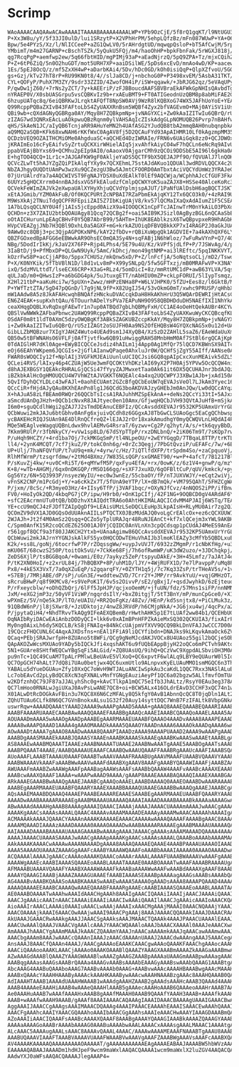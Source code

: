 # Scrimp

    WAoAAAACAAQAAwACAwAAAAITAAAABAAAAA4AAALWP+YPb9OzCjE/5f8rQ1gqKT/l9NtUGU3U
    P+Xx3W8u/yY/5f33JI0ulD/lui1SRzytP+X2VPhHrPM/5ehpLQfzBz/mFn087WUwP+YA+O6U
    Bpw/5e4PYzS/Xz/l/NlICCeeP+aZG1QwLV0/5rAHrdgtUD/mqwqpQsloP+bT5AfCwjM/5rps
    YMbimT/m4m27GARNP+cBschTSZk/5yQukU5FQj/m4/haoOhHP+bpkFbnFak/5rWGXJ818j/m
    qg7RcqPgP+aemfwp2ew/5q66fbtHID/mgPIMj93aP+aEadNjrzQ/5pQ9ZPA+Tz/mjxCQihZe
    P+Z+6tP6ZiQ/5n0O2huGDT/mot5URH7XP+aaiDSilWE/5pDs6xcEvD/mnAo4wD/KP+aacewh
    1Es/5pEJ8OcQ/z/mf5ZxXH4wP+aDarbKAi4/5Dv/hDc0GD/kOh0isiQqP+QlpXZfvoU/5GOn
    gs+Gzj/kTv27hT8rP+RU99KN0t8/4//slJa8CD/j+nbchoG0P+P3498xvEM/5AsbA31TKT/k
    CYL+QOFyP/PuhX7M3ZY/9sdr33ZZID/4ZwofOH4iP/iSW+qqawk/+JbRJG62qz/5eVAqUPyi
    P/qwDw1jZ60/+7rNs2yZCT/7y+kAEEriP/zFJBBoucdAAFSBVBraEkAFWkGpNHIsQAvbdTga
    nYRAEP0V/X0sbUASGrpu5vsCQBKvIz9b+rxAEuBMT9+FT0ATIGeodnUzQBM8p8abMiFAE2GQ
    6hzupUATqc8q/6eiQBRKwJLrqktAFQfT8NpSW0AVj9WzR8lKQBXoG74WX5JAFhUoYoE+YEAW
    Q99RcppPQBaZXIvB43FAFtoLbS4ZyUAXXRnBsm5WQBf4Zyx2bfVAGEvmO+MAj0AYiSV1iUsq
    QBi9wb+cQXdAGNyQGBRga0AY/Mqy8H7ZQBkpmNp+jvNAGYXCi+Zw0kAaIZITwIu6QBrQ/rU5
    zIZAG7wd3QNRxEAcLuAOkpwuQBzRqnm0ylVAHSAqIcZIskAdgGLpNOMUQB26Pvrp7nBAHfwJ
    qHS/SkAeN1JC/aIyQB6TcnjaRR9AHuYeMN2h4UAfASG2YJudQB8tbA2mmqBAH0nubqnpbkAf
    aQ9MQ2aSQB+KFk68xwNAH6rKKfWxC0AgAV8fj5D2QCAuFYd93ApAIHMR10Lf0kAgzmpMM352
    QCDzbVEQ9OZAITHCMiOMe0AhgduaSC+aQCHEd4DzIWRAIe/FRN6v6UAiGqk8zz0+QCJDWOxN
    jKRAImEo16cFyEAifvSyZrtuQCKXirWHielAIq5jxvAhfkAiyCO4wF7hQCLn6eNcRq9AIvUa
    ppabVEAjBbYxs69+QCMhu2pEIp9AI0/oAaoxV0AjgarCMh9zQCOi9DDSbE5AI96l6gkHa0Ak
    E+hgTOO4QCQ+1Lr1c+JAJGAFKW9gF0AkljeYaDS5QCTF9bX5QEJAJPf9O/fQVUAlJ7lnQOHK
    QCVcZLwTt5hAJYZgZQiPIkAlqfYXy9x7QCXEhmL75stAJdAKuo1QDUAl3wdRDVLQQCX4c2UA
    NbZAJhgyOUQDtUAmPw3wzXu9QCZezgU3Bw5AJmtCFOORD0AmTbxtAciVQCYdUmWz3YRAJeGV
    07jUrUAlrdYa7a4AQCWIVST9FgNAJYDSX0uXdEAlkT0lEf9AQCWja/WCphhAJcCfGUF3FkAl
    6UUYz5gHQCXrrm04nnBAJdsxVG5FkEAludzfCmlpQCWXYoK5uaZAJX8+HSSe40AlceKoRc3j
    QCVekFeWImZAJVk2eXwpaUAlXYHyXhjuQCVdYplmjspAJUT/1PaNfUAlDsbH6agBQCTJSKTi
    xEtAJGmib/YZM0AkFuB/Of0KQCPURtZcNPBAI7RZaPbmEkAjqKY12Tx6QCO3k0/+4zRAI9UL
    M9WsXkAj2TNuiTdgQCPFRFEpiiZAI5Z7IbKigUAjV8/kv57lQCMaIXaQxAdAIumZ1F5CSEAi
    1A7bLQsqQCLNY0U4fj1AIs5jcEppd0AizX9a4IOOQCK1nCpFTcJAInwTrM0nYkAiLO3PbXdD
    QCHDn+z3X7ZAIU2btbQOAUAgy81Qcq72QCBg2f+oai5AIB9KJSizl0AgByzBGL6nQCAaSbEF
    oOtAICHurunLpEAgCBHvF0Y5QB7AbrB99/5AHTm+IhUK8EAblkzsX6TwQBpvpxeR9HhAGbHN
    HVpCVEAZgjJNb7H3QBl9DxhL0a5AGXF+mG+krkAZUOiqDFBVQBkkXP7xI4RAGP2J0aGkJUAY
    9AWw0zc8QBj3+pc3QjpAGPOKxNP6/kAY22fbDv+rQBiXuWpgQk1AGDVIE+7a4kAXhQXF6LY7
    QBZFGOxedBpAFGG6eEBWwkAR9OhsEC0mQA3Sy4N+sqFABj1N6hWloz/7wFuRwVYnP+Q7/4Q3
    NBg/5DodIrIkKj/kJaV2X76FP+Rjp4LPhs4/5E79u4U/Kz/kVPfSjdLfP+P/7JSWvAg/4/p2
    3IaBtD/j9+PfMbxDP+QLGwN9Uyk/5AmC/kDhcj/mon49gtNMP+ai3lREftc/5pqINKKVYT/m
    kOzrFwS8P+acCjjAP8o/5ppx7CHUSz/mkQnw5xD/P+Z/lnFcfjA/5oNqtsoCLj/mD2/Tswox
    P+X/K0NYKik/5fTbVBlN1D/l8d1vLv8mP+X99ySNLpQ/5fw5GFTxzj/mB0MRAFwVP+X3NAY7
    ixQ/5dzMVLttdT/lseECX6CRP+X3aG+RLz4/5omDicI+8z/mmRtUMC1dP+awB63YLVA/5qsK
    qULJaD/m0+QHwsIzP+a6bGDG4pk/5uJtuxgETT/nAbHIU0mZP+ckLpFORUI/5lIypTsmqz/m
    X2Hl21tbP+aaKuHci7w/5pUXn+Zwwz/mHPzENHa8P+W6LVJHPK0/5fZU+Ees8z/l6GktB/MH
    P+YWfTztZTA/5gD47pQGnD/l7g9jNL9fP+X82UgIJ54/53vOkmG0mT/xwhc9PRUSP/qHhbXp
    mW1AAdw8A5z8JkAFAHcwqhBNQAfzHNckuDVACcqkDaH8HkAKhHrU3Q5WQArDEWRIjHtACsCA
    EN6Z4EAK+supKxhtQAu/6TOuurhADelYsPVa7EAPuNH9O958QBDHDduDH5NAEfIXI1NhYkAS
    ceaXHqgDQBLXvRqDxgFAEwTr1n7up0ATBQd7gbLhQBMyFxH/CC1AE4oOeHtQekAUBr4KCYws
    QBSlVwNWWkZAFbaPbnwc2UAWQ99RcppPQBaZXIvB43FAFtoLbS4ZyUAXKwuWyCKCQBcqfKL0
    OSdAF0m8t1ldT0AXmC5dzyOWQBgKf3ABkSZAGKUBZccpKkAY/Mqy8H7ZQBkpmNp+jvNAGYXC
    i+Zw0kAaIZITwIu6QBrQ/rU5zIZAGt2oSUJFH0Aa9NS2OfEHQBsW4GYQXcNAG5x0u12d+UAc
    GibLLZbMQBzur7XIgYJAHZ4Wuto4UEAd9sm1J4XyQB4/Xz5zD2ZAHlL5saZ6/EAeWdaUuXms
    QB50w5tBFWNAHsO6VFLFj0AfTjvtfkw6QB91uHwiggRAH58MnbHmM0Af7StBl6rgQCAjKpK7
    0TdAIGlHR7dKl0Age+EWyBICQCCeJsdiz4hAILm1j4App0Ag1MfQr75lQCD7KBWnSX9AITcC
    eOj66EAhYWKpem6JQCGIs+2jGflAIanwQPaqe0AhxluJr0W/QCHfSjZgY55AIff/AANse0Ai
    FWAR0sWOQCIy12f+NplAIj3VGFkMJEAiUunluUCIQCJsi6GQ8qpAIpCxcXunMEAivk5dZL5W
    QCLei4RVS/lAIxy46p4CZUAjW5Ue3wmFQCOKtVhDKzlAI69yX2P7H0Aj5YPVw5OcQCQW4ni2
    d8hAJEXBGSY1QEAkcRHRALGjQCSi47fYyyZAJMwxetTaa0Ak61it6DX5QCUHAJnr3bdAJQzB
    iBZkbkAlHcOgHMOUQCU4W7VhWZtAJVGKKT6NQEAlc4a4xq2UQCWPYJ3XBw1AJb+jxAd150Al
    5QvIfDyhQCYLDLc43wFAJl+0aohECUAmt2GZcBfgQCbEoUW7qEVAJsVeOl7LJkAm3Yyec162
    QCcCiR+fHjdAJyQAu8KXhEAnPn8lg1J6QCdG3boAKDVAJzyGHEbJm0AnJQw/Lw0dQCcAYqzL
    X+hAJuA58zLfBEAm0RWQr26QQCbTsIcsA1RAJuhhMZSpEkAnA++deNs2QCcYi33tI+5AJxxR
    aSmcdUAnDgJHzh+0QCb1cNvxR8JAJtyec0en10Amx/GfjwqHQCbJVH93QVtAJuHfB+mSjkAn
    I6m0+sguQCdlhWgi2gZAJ7J2sTmdDEAnuCEBFIz/QCcAvsddXEVAJr9532KP5UAmxUrYrGLw
    QCbWuwi2mkJAJu6btGbhv0AnFg6xjuivQCdh8z6GGgxAJ8TbGwCLSUAoGgc5EaCgQChbwspe
    ycBAKEHcRIQJSUAn9AE4DlRnQCfreQZ+lEJAJ2rOr18xakAmudhgY0myQCWQVLnLHQdAI4PB
    MQe5WEAglveWagqUQBnLdwx9hvlAEMvG4RsraT/6yzwv+Cg2P/q2hyt/A/s/+tk6qyyBbD/6
    7Kkm9RUlP/r3fbNkyCY/+vVw1sp8LD/67dSYpTTpP/rxzDNLbnQ/+2iK06Tm9T/7sKQp7rwW
    P/uHqh9HCZY/+4rd1ba7Oj/7ckMKGqSmP/tl4NLpeOU/+2wEYYGqgD/7TBqaL8TTP/trKTLP
    ll4/+2ynK4MCQT/7cf7jkuZ/P/tokC0nh6g/+0rZc3Qegj/7PbGtQvziP/uEFAFc/7w/+6Ez
    UP+Ulj/7haNFQVfUP/t7uU9q+mk/+4yrw/c/Hz/7iQTlfdXFP/trSpdm4So/+zaCpquoVj/7
    RlhMfWrmP/tzsqrfdmw/+2tMd4BXmz/7W835LsQGP/sxGMAET90/+w+P+4afcT/7B1217BlU
    P/sKuvZj4kw/+uv0C+Ri5T/6+qMYwfM5P/qxFyu4EfA/+rx/0owK/z/6z1V4+gnwP/q/mzY6
    K+8/+wTb+AHGMj/6qx0nDKGQP/rMSO166gg/+sXF7JxuXD/6gOFBltCuP/qUV/kmkck/+pyP
    Gg56Yz/6N+5Q3993P/nsyezWyIU/+ec0w3wnEz/55cbaOY/fP/nTJUXVWJY/+eCqt2wiVj/5
    vFnSK2CNP/m1PcGdj+Y/+a6cKkZx7T/5fUnA9eYTP/lX+dB7mQk/+VM795QAhT/5FHZCgWAr
    P/jxm//8cSc/+R3myeO3Hz/4+IIsy6TfP/j3VAF1bqc/+OXyNJfCvz/4nNQOS2iPP/ifBnwl
    FV0/+HoIyOk2QD/4kbqPG7jCP/ipw/H9rb0/+OnK1pCIfj/42F1NG+9OQBCD0gV4ARdAF6YH
    +sfC2EAcrmnUTu0tQB/bDDzhvXtAIQdtTRA6o0AhtHKIMALAQCICdvMM4PJAIj6WSTq/TEAi
    YE+ccU9mQCJ4zFJDfTZAIpQgDf9+LEAisUMzLSeDQCLEuHp3LkpAIsH+RLyMU0Air7zg2QJx
    QCOmZV9dVX1AJD0GQsOdUUAknAIILsPTQCTX0JBzMUdAJQ0voLgCrEAlcOx+ez6cQCXUUWID
    2WJAJh+Jt2f4M0AmSz2Qsqq+QCZo5yTplURAJqr48RuNJEAnCt+kf7xlQCejm3xYWL9AKBH1
    C/Spm0AnfK15R2coQCdEZ625O01AJ0YjCQIDC0AnVLnXn3cpQCdsqp1pCUdAJ4MeES9AnEAn
    r561gpf8QCf9a3f80JJAKCH2Ytxb+UAnaAgimw86QCcAvsddXEVAJr9532KP5UAmxUrYrGLw
    QCbWuwi2mkJAJrnYYGNJskAlkFS5yx0HQCODwTEHuVhAIJb3lmoKlEAZy3cMfYb5QBDLxuEb
    K2k/+ss8L/goNj/6tocrfwP7P/rZOqssgWw/+uypJvUVJT/6932zZMgmP/r1cNbKfHg/+u3U
    mKU06T/68cwzS250P/toitOk5vU/+7CkKe68Fj/7h6ofRwmWP/uK3dW2uzo/+3JDChqkpj/7
    ZeDS6XjlP/tsBGGBqoA/+0wami/E0z/7aykyz5ZeP/tspyuDAkE/+3H+45Lmfz/7aJAtJ4eo
    P/tK2XN0HoI/+z2xrUL84j/7hBQBXP+8P/uhM1D/lJY/+4WjRUFX1D/7e7lPavppP/uMq8P3
    Px8/+4kE5X3VxT/7a0qXZuEqP/s2gqarqFY/+0ZYTH1q5j/7c7Kq33ZsP/trTHeAV5s/+1vN
    +S7EBj/7MRjABE/dP/sPj/uGn3E/+wddtewZVD/7Crr2Y+JMP/rr9AvkYuU/+vqjGMHzOT/6
    sRcruBHwP/q8f9KMCv8/+s9VePoK1T/6v5s2OivvP/sE2/gBxjI/+qsdJwyhkD/6zEjteuoI
    P/rFxeycblw/+oDhQZbQrj/6lFf5JpHJP/qcjxoOemM/+jfuUN/fdz/57Mns1siFP/nnNMN8
    JxM/+eXG2jmP3z/50yVF1ViWP/ngqrdsIlY/+bxZ0itgjT/5tT3BnY/mP/munCpGce0/+X1J
    wPXmEz/5V/nQe5kJP/lTO/eUAIU/+RR2QoFgKz/48Zv//HEnP/kd5snjtx8/+PiCLMuk3z/4
    91QBdW6nP/jl8jSXwr8/+JzUDktojz/4nwZ8JRVdP/h6CMjpNkA/+JG6jxu4wj/4qcPx/a29
    P/jpytaQiH4/+NhdTRvvTkAQg9IFeAEXQBemB/rHwthAHK5p1E7tLUAf2ww84b1/QCEHbU0Q
    OqNAIbRyiDACwEAiAnbzDODyQCI+lkk6v0xAImBPnHFPZkAieMxSQ302QCKUIA3/fixAIrFD
    My0ng0AixLh6dy5KQCLB/kS8jFNAIq+84NkCcUAjpmVfXVV9QCQ9BkLDnVFAJJwCCC7D00Ak
    19CQczFHQCUNL6C4AqxAJXDsfns+nEAl1FFiA9liQCYfibdn+DNAJks9kLKqvkAmaOck6ZVE
    QCaq+PEbjSRAJwrfpH+8ZUAno5t8WFi/QCg9gNeMJcdAKJVOCx8U4UAoz55gil2bQCjeSObt
    QApAKOZwWcsMXUAo9YADy5bIQCkJfi4xqshAKT6u9fUQbEAppBjyH22oQCo6mPCTvh9AKtov
    5N1+GUAre8SHtfWEQCwYBgSqFi5ALGid/+ZQ8UAsUQ/9ihQ+QCzVwC9XgpdALSbviOH3M0At
    pu9nTc+1QC49CuAM7TpALrPMlwLBeUAvE5VlXoQ+QC6xpvtF6wlALq9LBY9eQUAurW0l5IoM
    QC7OpGCH74hALt77dQ8i7UAu0betjwx4QC6uxmUtlo9ALnpvxKyELUAuMMO1smMGQC6n3ThC
    YABALu5dYueDGUAu+Zfy10XxQC7oWvH9WTJALuANCIwSpkAu3caKdL1QQC7Rxx3NASlALuBw
    Lc7obEAvCd2pLyBdQC8XcN3qFXNALvMnfYGNgEAuziAeyPf1QC6a02bgzw5ALlfmvfOmTUAu
    w2KDfznhQC79JF87aJJALyhShc0g+kAvCTlkpA1mQC75eIfb3JhALtz/RsyY0EAu3eg378Aq
    QC7lmHoo0RNALwJgiUXaJ0AvPsLwANE7QC8+oi+BCW5ALx416OLdrEAvD3CCHF3xQC74n1w/
    X01ALwDtRcDOGkAvFBin3u7KQC8X6N6CzMFALy8Q5kfgY0AvB1AbnnQcQC8T0jqDln1ALt2z
    ZQhUTUAu6CLfk8N6QC7GVnBnokxALsu1G32f20Auy14syttDQC7WnB7FzIFALtk8VbpGNkAu
    uswrRqw+AAAADQAAAtYAAAD2AAAA9wAAAPgAAAD5AAAA+gAAAQ8AAAEQAAABEQAAARIAAAET
    AAABFAAAARUAAAECAAABAwAAAQQAAAEFAAABBgAAAQcAAAEIAAABCQAAAQoAAAELAAAA5AAA
    AOUAAADmAAAA5wAAAOgAAADpAAABEgAAARMAAAEUAAABFQAAAO4AAADvAAAA8AAAAPEAAADy
    AAAA8wAAAPQAAAD1AAAA4gAAAOMAAADkAAAA5QAAAOYAAADnAAAA6AAAAOkAAADqAAAA6wAA
    AOwAAADtAAAA7gAAAO8AAADwAAAA8QAAAPIAAADzAAAA9AAAAPUAAAD2AAAA9wAAAPgAAAD5
    AAABDgAAASMAAAEkAAABJQAAASYAAAEnAAABKAAAASkAAAEqAAABKwAAASwAAAEtAAABLgAA
    AS8AAAEwAAABMQAAATIAAAEzAAABNAAAATUAAAE2AAABNwAAATgAAAE5AAABOgAAATsAAAE8
    AAABPQAAAT4AAAE/AAABQAAAAUEAAAFCAAABQwAAAUQAAAFFAAABRgAAAUcAAAFIAAABSQAA
    AUoAAAFLAAABTAAAAU0AAAFOAAABTwAAAVAAAAFRAAABUgAAAVMAAAFUAAABVQAAAVYAAAFX
    AAABWAAAAVkAAAFaAAABWwAAAVwAAAFdAAABXgAAAV8AAAFgAAABYQAAAWIAAAFjAAABZAAA
    AWUAAAFmAAABZwAAAWgAAAFpAAABagAAAWsAAAFsAAABbQAAAW4AAAFvAAABcAAAAXEAAAFy
    AAABcwAAAXQAAAF1AAAA+wAAAPwAAAD9AAAA/gAAAP8AAAEAAAABAQAAAQIAAAEXAAABGAAA
    ARkAAAEGAAABBwAAAQgAAAEJAAABCgAAAQoAAAELAAABDAAAAQ0AAAEOAAABDwAAARAAAAER
    AAABEgAAARMAAAEUAAABFQAAARYAAAEXAAABBAAAAQUAAAEGAAABBwAAAQgAAAEJAAABCgAA
    AQsAAAEMAAABDQAAAQ4AAAEPAAABEAAAAREAAAESAAABEgAAARMAAAEUAAABFQAAARYAAAEX
    AAAADwAAABAAAAARAAAAEgAAABMAAAAUAAAAAQAAAAIAAAADAAAABAAAABkAAAAaAAAAGwAA
    ABwAAAAdAAAAHgAAAB8AAAAgAAAAIQAAACIAAAAjAAAAJAAAACUAAAAmAAAAJwAAACgAAAAp
    AAAAKgAAACsAAAAsAAAALQAAAC4AAAAvAAAAMAAAADEAAAAyAAAAMwAAACAAAAAhAAAAIgAA
    ACMAAAAkAAAAJQAAACYAAAAnAAAAKAAAAAEAAAACAAAAAwAAAAQAAAAFAAAABgAAAC8AAAAw
    AAAAMQAAADIAAAAzAAAADAAAAA0AAAAOAAAADwAAABAAAAARAAAAEgAAABMAAAAUAAAAAQAA
    AAIAAAADAAAABAAAAAUAAAAGAAAABwAAAAgAAAAJAAAACgAAAAsAAAAMAAAADQAAAA4AAAAP
    AAAAJAAAACUAAAASAAAAJwAAACgAAAApAAAAKgAAACsAAAAsAAAALQAAABoAAAAbAAAAMAAA
    AAkAAAAKAAAACwAAAAwAAAANAAAADgAAAA8AAAAQAAAAEQAAAE4AAABPAAAAUAAAAOIAAADj
    AAAA5AAAAOUAAAAZAAAAGgAAAFcAAABYAAAAWQAAAFoAAABbAAAAIAAAAA0AAAAOAAAADwAA
    ACQAAAAlAAAAJgAAACcAAAAoAAAAKQAAACoAAAArAAAALAAAAFUAAABWAAAAVwAAAFgAAABZ
    AAAAWgAAAEcAAABIAAAASQAAAEoAAABLAAAATAAAAE0AAABOAAAATwAAAFAAAABRAAAAUgAA
    AFMAAABUAAAAVQAAAFYAAABXAAAAWAAAAFkAAABaAAAAWwAAAFwAAABdAAAAXgAAAF8AAABg
    AAAAYQAAAGIAAABjAAAAZAAAAGUAAAEfAAABIAAAASEAAABpAAAAagAAAGsAAABsAAAAbQAA
    AG4AAABvAAABKQAAASoAAABKAAAASwAAAEwAAAA5AAAAOgAAADsAAAA8AAAAPQAAAD4AAAA/
    AAAAQAAAAEEAAABCAAAAQwAAAEQAAABFAAAARgAAAEcAAABIAAAASQAAAEoAAABLAAAATAAA
    AE0AAABOAAAATwAAAhwAAAIdAAACHgAAAh8AAAIgAAACIQAAAiIAAAIjAAACJAAAAiQAAAIm
    AAACJgAAAicAAAInAAACIAAAAiEAAAIiAAACIwAAAiQAAAIlAAACJgAAAicAAAIoAAACKQAA
    AioAAAIrAAACLAAAAi0AAAIuAAACLwAAAjAAAAIxAAACMgAAAjMAAAI0AAACNQAAAjYAAAI3
    AAACOAAAAjkAAAI6AAACOwAAAjwAAAI9AAACPgAAAj8AAAJAAAACQQAAAkIAAAJDAAACRAAA
    AkUAAAJGAAACRwAAAkgAAAJJAAACSgAAAksAAAJMAAACTQAAAk4AAAJPAAACUAAAAlEAAAJS
    AAACUwAAAlQAAAJVAAACVgAAAlcAAAJYAAACWQAAAloAAAJbAAACXAAAAl0AAAJeAAACXwAA
    AmAAAAJhAAACYgAAAmMAAAJkAAACZQAAAmYAAAJnAAACaAAAAmkAAAJqAAACawAAAmwAAAJt
    AAACbgAAAm8AAAJwAAACcQAAAnIAAAJzAAACdAAAAnUAAAJ2AAACdwAAAngAAAJ5AAACegAA
    AnsAAAJ8AAACfQAAAn4AAAJ/AAACgAAAAoEAAAKCAAACgwAAAoQAAAKFAAAChgAAAocAAAKI
    AAACiQAAAooAAAKLAAACjAAAAo0AAAKOAAABlQAAAZYAAAGXAAABmAAAAZkAAAGaAAABmwAA
    AZwAAAGdAAABlQAAAZYAAAGWAAABlwAAAZgAAAGZAAABpAAAAaUAAAGmAAABpwAAAagAAAGp
    AAABqgAAAasAAAGsAAABrQAAAa4AAAGvAAABsAAAAbEAAAGyAAABswAAAbQAAAG1AAABtgAA
    AbcAAAG4AAABuQAAAboAAAG7AAABvAAAAb0AAAG+AAABvwAAAcAAAAHBAAABwgAAAcMAAAHE
    AAABxQAAAcYAAAHHAAAByAAAAckAAAHKAAABywAAAcwAAAHNAAABzgAAAc8AAAHQAAAB0QAA
    AdIAAAHTAAAB1AAAAdUAAAHWAAAB1wAAAdgAAAHZAAAB2gAAAdsAAAHcAAAB3QAAAd4AAAHf
    AAAB4AAAAeEAAAHiAAAB4wAAAeQAAAHlAAAB5gAAAecAAAHoAAAB6QAAAeoAAAHrAAAB7AAA
    Ae0AAAHuAAAB7wAAAfAAAAHxAAAB8gAAAfMAAAH0AAAB9QAAAfYAAAH3AAAB+AAAAfkAAAH6
    AAAB+wAAAfwAAAH9AAAB/gAAAf8AAAIAAAACAQAAAgIAAAIDAAACBAAAAgUAAAIGAAACBwAA
    AggAAAIJAAACCgAAAgsAAAIMAAACDQAAAg4AAAIPAAACEAAAAhEAAAISAAACEwAAAhQAAAIV
    AAACFgAAAhcAAAIYAAACGQAAAhoAAAIbAAACGgAAAhsAAAIeAAACHwAAAYIAAAGDAAABmQAA
    AZoAAAIiAAACIQAAAFsAAABcAAAAXQAAAF8AAABgAAAAYQAAAGIAAABkAAAAZQAAAGYAAABn
    AAAAaAAAAGoAAABrAAAAbAAAAG0AAABuAAAAbwAAALAAAACxAAAAsgAAALMAAAC1AAAAtgAA
    ALcAAAC5AAAAugAAALsAAAC8AAAAvQAAAL4AAAC/AAAAwAAAAMEAAAFNAAABTgAAAU8AAABG
    AAABUQAAAVIAAAFTAAABVAAAAVUAAAFWAAABVwAAAVgAAAFZAAABWgAAAVsAAAFcAAABXQAA
    AV4AAAAKAAAAAQAAAAAAAAAOAAAAAT/gAAAAAAAAAAAEAgAAAAEABAAJAAAABW5hbWVzAAAA
    EAAAAAQABAAJAAAADm1hdHJpeF9wcm9maWxlAAQACQAAAA1wcm9maWxlX2luZGV4AAQACQAA
    AAdwYXJ0aWFsAAQACQAAAAJlegAAAP4=

